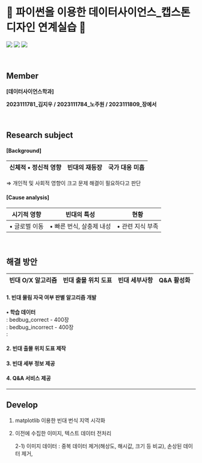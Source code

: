 # 🐞 파이썬을 이용한 데이터사이언스_캡스톤디자인 연계실습 🐞

<div align> 
<img src="https://img.shields.io/badge/GitHub-181717?style=for-the-badge&logo=github&logoColor=white">
<img src="https://img.shields.io/badge/Python-3776AB?style=for-the-badge&logo=python&logoColor=white">
<img src="https://img.shields.io/badge/Git-F05032?style=for-the-badge&logo=git&logoColor=white">
</div align> 

&nbsp;

## Member
**[데이터사이언스학과]**

**2023111781_김지우 / 2023111784_노주원 / 2023111809_장예서**

&nbsp;

##  Research subject
#### [Background]


|신체적 • 정신적 영향|빈대의 재등장|국가 대응 미흡|
|-----|-----|-----|

  ⇒ 개인적 및 사회적 영향이 크고 문제 해결이 필요하다고 판단


#### [Cause analysis]


|시기적 영향|빈대의 특성|현황|
|-----|-----|-----|
|• 글로벌 이동|• 빠른 번식, 살충제 내성 |• 관련 지식 부족|

&nbsp;

## 해결 방안
|빈대 O/X 알고리즘|빈대 출몰 위치 도표|빈대 세부사항|Q&A 활성화|
|------|------|------|------|

#### 1. 빈대 물림 자국 여부 판별 알고리즘 개발
**• 학습 데이터** <br/>
  : bedbug_correct - 400장 <br/>
  : bedbug_incorrect - 400장 <br/>
  : 
#### 2. 빈대 출몰 위치 도표 제작
#### 3. 빈대 세부 정보 제공
#### 4. Q&A 서비스 제공
------

## Develop
1. matplotlib 이용한 빈대 번식 지역 시각화
2. 이전에 수집한 이미지, 텍스트 데이터 전처리
&nbsp;

    2-1) 이미지 데이터 : 중복 데이터 제거(해상도, 해시값, 크기 등 비교), 손상된 데이터 제거, 
